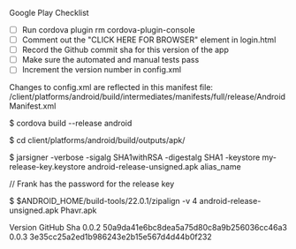 Google Play Checklist

- [ ] Run cordova plugin rm cordova-plugin-console
- [ ] Comment out the "CLICK HERE FOR BROWSER" element in login.html
- [ ] Record the Github commit sha for this version of the app
- [ ] Make sure the automated and manual tests pass
- [ ] Increment the version number in config.xml

Changes to config.xml are reflected in this manifest file:
   /client/platforms/android/build/intermediates/manifests/full/release/AndroidManifest.xml

$ cordova build --release android

$ cd client/platforms/android/build/outputs/apk/

$ jarsigner -verbose -sigalg SHA1withRSA -digestalg SHA1 -keystore my-release-key.keystore android-release-unsigned.apk alias_name

// Frank has the password for the release key

$ $ANDROID_HOME/build-tools/22.0.1/zipalign -v 4 android-release-unsigned.apk Phavr.apk


Version  GitHub Sha
0.0.2    50a9da41e6bc8dea5a75d80c8a9b256036cc46a3
0.0.3    3e35cc25a2ed1b986243e2b15e567d4d44b0f232
